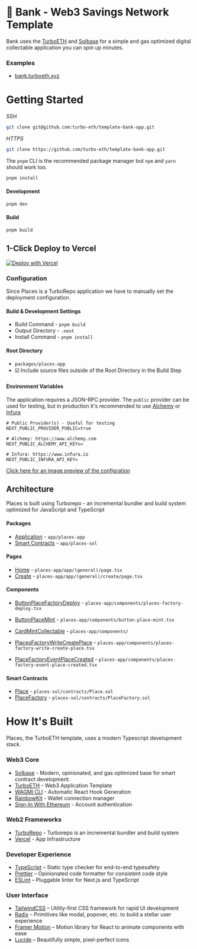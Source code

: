 
# 🏦 Bank - Web3 Savings Network Template

Bank uses the [TurboETH](https://github.com/turbo-eth/template-web3-app) and [Solbase](https://github.com/Sol-DAO/solbase) for a simple and gas optimized digital collectable application you can spin up minutes.

### Examples
- [bank.turboeth.xyz](bank.turboeth.xyz)

# Getting Started

*SSH*
```bash
git clone git@github.com:turbo-eth/template-bank-app.git
```

*HTTPS*
```bash
git clone https://github.com/turbo-eth/template-bank-app.git
```

The `pnpm` CLI is the recommended package manager but `npm` and `yarn` should work too.

```bash
pnpm install
```

#### Development
```bash
pnpm dev
```

#### Build
```bash
pnpm build
```

## 1-Click Deploy to Vercel

[![Deploy with Vercel](https://vercel.com/button)](https://vercel.com/new/clone?repository-url=https%3A%2F%2Fgithub.com%2Fturbo-eth%template-bank-app&project-name=Places&repository-name=places&demo-title=Places&env=NEXT_PUBLIC_PROVIDER_PUBLIC&envDescription=How%20to%20get%20these%20env%20variables%3A&envLink=https%3A%2F%2Fgithub.com%2Fturbo-eth%template-bank-app%2Fblob%2Fmain%packages%2Fplaces-app%2F.env.example)

### Configuration
Since Places is a TurboRepo application we have to manually set the deployment configuration.

#### Build & Development Settings
- Build Command - `pnpm build`
- Output Directory - `.next`
- Install Command - `pnpm install`

#### Root Directory
- `packages/places-app`
- ☑️ Include source files outside of the Root Directory in the Build Step

#### Environment Variables
The application requires a JSON-RPC provider. The `public` provider can be used for testing, but in production it's recommended to use [Alchemy](https://www.alchemy.com/) or [Infura](https://www.infura.io/)

```
# Public Provider(s) - Useful for testing
NEXT_PUBLIC_PROVIDER_PUBLIC=true

# Alchemy: https://www.alchemy.com
NEXT_PUBLIC_ALCHEMY_API_KEYs=

# Infura: https://www.infura.io
NEXT_PUBLIC_INFURA_API_KEY=
```


[Click here for an image preview of the configration](https://user-images.githubusercontent.com/3408362/231420316-ee406a1c-ba4c-46b5-a7d7-571c390956c5.png)

## Architecture

Places is built using Turborepo - an incremental bundler and build system optimized for JavaScript and TypeScript

#### Packages
- [Application](https://github.com/turbo-eth/template-bank-app/blob/main/packages/places-app) - `app/places-app`
- [Smart Contracts](https://github.com/turbo-eth/template-bank-app/blob/main/packages/places-sol) - `app/places-sol`

#### Pages

- [Home](https://github.com/turbo-eth/template-bank-app/blob/main/packages/places-app/app/(general)/page.tsx) - `places-app/app/(general)/page.tsx`
- [Create](https://github.com/turbo-eth/template-bank-app/blob/main/packages/places-app/app/(general)/create/page.tsx) - `places-app/app/(general)/create/page.tsx`

#### Components

- [ButtonPlaceFactoryDeploy](https://github.com/turbo-eth/template-bank-app/blob/main/packages/places-app/components/places-factory-deploy.tsx) - `places-app/components/places-factory-deploy.tsx`
- [ButtonPlaceMint](https://github.com/turbo-eth/template-bank-app/blob/main/packages/places-app/components/button-place-mint.tsx) - `places-app/components/button-place-mint.tsx`
- [CardMintCollectable](https://github.com/turbo-eth/template-bank-app/blob/main/packages/places-app/components/card-mint-collectable.tsx) - `places-app/components/`

- [PlacesFactoryWriteCreatePlace](https://github.com/turbo-eth/template-bank-app/blob/main/packages/places-app/components/places-factory-write-create-place.tsx) - `places-app/components/places-factory-write-create-place.tsx`
- [PlaceFactoryEventPlaceCreated](https://github.com/turbo-eth/template-bank-app/blob/main/packages/places-app/components/places-factory-event-place-created.tsx) - `places-app/components/places-factory-event-place-created.tsx`

#### Smart Contracts

- [Place](https://github.com/turbo-eth/template-bank-app/blob/main/packages/places-sol/contracts/Place.sol) - `places-sol/contracts/Place.sol`
- [PlaceFactory](https://github.com/turbo-eth/template-bank-app/blob/main/packages/places-sol/contracts/PlaceFactory.sol) - `places-sol/contracts/PlaceFactory.sol`

# How It's Built
Places, the TurboETH template, uses a modern Typescript development stack.

### Web3 Core
- [Solbase](https://github.com/Sol-DAO/solbase) - Modern, opinionated, and gas optimized base for smart contract development.
- [TurboETH](https://github.com/turbo-eth/template-web3-app) - Web3 Application Template
- [WAGMI CLI](https://wagmi.sh/cli/getting-started) - Automatic React Hook Generation
- [RainbowKit](https://www.rainbowkit.com/) - Wallet connection manager
- [Sign-In With Ethereum](https://login.xyz/) - Account authentication

### Web2 Frameworks
- [TurboRepo](https://www.turboeth.xyz) - Turborepo is an incremental bundler and build system
- [Vercel](https://vercel.com/) - App Infrastructure

### Developer Experience
- [TypeScript](https://www.typescriptlang.org/) – Static type checker for end-to-end typesafety
- [Prettier](https://prettier.io/) – Opinionated code formatter for consistent code style
- [ESLint](https://eslint.org/) – Pluggable linter for Next.js and TypeScript

### User Interface
- [TailwindCSS](https://tailwindcss.com) – Utility-first CSS framework for rapid UI development
- [Radix](https://www.radix-ui.com/) – Primitives like modal, popover, etc. to build a stellar user experience
- [Framer Motion](https://www.framer.com/motion/) – Motion library for React to animate components with ease
- [Lucide](https://lucide.dev/docs/lucide-react) – Beautifully simple, pixel-perfect icons
